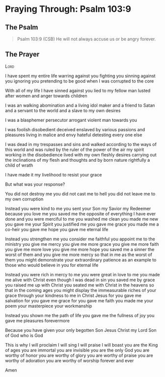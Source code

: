 # Praying Through: Psalm 103:9

## The Psalm

>Psalm 103:9 (CSB) He will not always accuse us or be angry forever. 

## The Prayer

<div style="font-variant: small-caps;">
Lord
</div>


I have spent my entire life
  warring against you
  fighting you
  sinning against you
  ignoring you
  pretending to be good
  when I was corrupted
  to the core

With all of my life
  I have sinned against you
  lied to my fellow man
  lusted after women
  and anger towards children

I was an walking abomination
  and a living idol maker
  and a friend to Satan
  and a servant to the world
  and a slave to my own desires

I was a blasphemer
  persecutor
  arrogant
  violent man
  towards you

I was foolish
  disobedient
  deceived
  enslaved by various passions and pleasures
  living in malice and envy
  hateful
  detesting every one else

I was dead in my trespasses and sins
  and walked according to the ways of this world
  and was ruled by the ruler of the power of the air
  my spirit working in the disobedience
  lived with my own fleshly desires
  carrying out the inclinations of my flesh and thoughts
  and by born nature
  rightfully
  a child of wrath

I have made it my livelihood
  to resist your grace

But what was your response?

You did not destroy me
  you did not cast me to hell
  you did not leave me to my own corruption

Instead
  you were kind to me
  you sent your Son
  my Savior
  my Redeemer
  because you love me
  you saved me 
  the opposite of everything I have ever done
  and you were merciful to me
  you washed me clean
  you made me new
  you gave me your Spirit
  you justified me
  you gave me grace
  you made me a co-heir
  you gave me hope
  you gave me eternal life

Instead
  you strengthen me
  you consider me faithful
  you appoint me to the ministry
  you give me mercy
  you give me more grace
  you give me more faith
  you give me more love
  you give me more hope
  you saved me
  a sinner
  the worst of them
  and you give me more mercy
  so that in me
  as the worst of them
  you might demonstrate your extraordinary patience
  as an example to those who would believe in you
  for eternal life

Instead
  you were rich in mercy to me
  you were great in love to me
  you made me alive with Christ
  even though I was dead in sin
  you saved me by grace
  you raised me up with Christ
  you seated me with Christ in the heavens
  so that in the coming ages
  you might display the immeasurable riches of your grace
  through your kindness to me in Christ Jesus
  for you gave me salvation
  for you gave me grace
  for you gave me faith
  you made me your poem
  your masterpiece
  your workmanship

Instead
  you shown me the path of life
  you gave me the fullness of joy
  you gave me pleasures forevermore

Because you have given
  your only begotten Son
  Jesus Christ
  my Lord
  Son of God
  who is God

This is why
  I will proclaim
  I will sing
  I will praise
  I will boast
  you are the King of ages
  you are immortal
  you are invisible
  you are the only God
  you are worthy of honor
  you are worthy of glory
  you are worthy of praise
  you are worthy of adoration
  you are worthy of worship
  forever and ever

Amen
